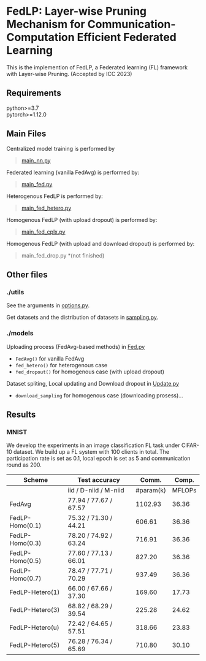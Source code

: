 # FedLP:  Layer-wise Pruning Mechanism for Communication-Computation Efficient Federated Learning

This is the implemention of FedLP, a Federated learning (FL) framework with Layer-wise Pruning. (Accepted by ICC 2023)

## Requirements

python>=3.7  
pytorch>=1.12.0

## Main Files

Centralized model training is performed by
> [main_nn.py](main_nn.py)

Federated learning (vanilla FedAvg) is performed by:
> [main_fed.py](main_fed.py)

Heterogenous FedLP is performed by:
> [main_fed_hetero.py](main_fed_hetero.py)

Homogenous FedLP (with upload dropout) is performed by:
> [main_fed_cplx.py](main_fed_cplx.py)

Homogenous FedLP (with upload and download dropout) is performed by:
> main_fed_drop.py *(not finished)

## Other files
### ./utils
See the arguments in [options.py](utils/options.py). 

Get datasets and the distribution of datasets in [sampling.py](utils/sampling.py).

### ./models
Uploading process (FedAvg-based methods) in [Fed.py](models/Fed.py)
* ```FedAvg()``` for vanilla FedAvg
* ```fed_hetero()``` for heterogenous case
* ```fed_dropout()``` for homogenous case (with upload dropout)

Dataset spliting, Local updating and Download dropout in [Update.py](models/Update.py)
* ```download_sampling``` for homogenous case (downloading prosess)...
### 


## Results
### MNIST
We develop the experiments in an image classification FL
task under CIFAR-10 dataset. We build up a FL system with 100 clients in total. The participation rate is set as 0.1, local epoch is set as 5 and communication
round as 200.

| Scheme    | Test accuracy         | Comm.     | Comp. |
| -----     | -----                 | ----      | ----  |
|           | iid / D-niid / M-niid | #param(k) | MFLOPs|
| FedAvg    | 77.94 / 77.67 / 67.57 | 1102.93   | 36.36 |
| FedLP-Homo(0.1) | 75.32 / 71.30 / 44.21 | 606.61 | 36.36 |
| FedLP-Homo(0.3) | 78.20 / 74.92 / 63.24 | 716.91 | 36.36 |
| FedLP-Homo(0.5) | 77.60 / 77.13 / 66.01 | 827.20 | 36.36 |
| FedLP-Homo(0.7) | 78.47 / 77.71 / 70.29 | 937.49 | 36.36 |
| FedLP-Hetero(1) | 66.00 / 67.66 / 37.30 | 169.60 | 17.73 |
| FedLP-Hetero(3) | 68.82 / 68.29 / 39.54 | 225.28 | 24.62 |
| FedLP-Hetero(u) | 72.42 / 64.65 / 57.51 | 318.66 | 23.83 |
| FedLP-Hetero(5) | 76.28 / 76.34 / 65.69 | 710.80 | 30.10 |




